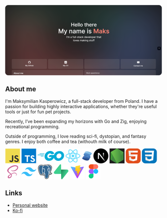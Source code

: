 <a href="https://www.maxkasperowicz.com/">
<img src="./public/bg.png" alt="Header image" />
</a>

## About me

I'm Maksymilian Kasperowicz, a full-stack developer from Poland. I have a passion for building highly interactive applications, whether they're useful tools or just for fun pet projects.

Recently, I’ve been expanding my horizons with Go and Zig, enjoying recreational programming.

Outside of programming, I love reading sci-fi, dystopian, and fantasy genres. I enjoy both coffee and tea (withouth milk of course).

![JavaScript](./public/icons/JavascriptIcon.svg)
![TypeScript](./public/icons/TypescriptIcon.svg)
![Golang](./public/icons/GoIcon.svg)
![React](./public/icons/ReactIcon.svg)
![Solidjs](./public/icons/SolidjsIcon.svg)
![Nextjs](./public/icons/NextjsIcon.svg)
![Nodejs](./public/icons/NodejsIcon.svg)
![HTML](./public/icons/HtmlIcon.svg)
![Css](./public/icons/CssIcon.svg)
![Sass](./public/icons/SassIcon.svg)
![TailwindCSS](./public/icons/TailwindCssIcon.svg)
![PostgreSql](./public/icons/PostgreSqlIcon.svg)
![Supabase](./public/icons/SupabaseIcon.svg)
![Vite](./public/icons/ViteIcon.svg)
![Figma](./public/icons/FigmaIcon.svg)

## Links

- [Personal website](https://www.maxkasperowicz.com/)
- [Ko-fi](https://ko-fi.com/yet_3)
